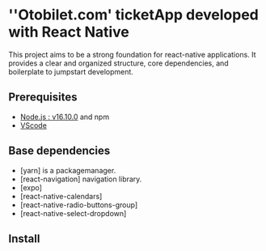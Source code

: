 # ''Otobilet.com' ticketApp developed with React Native

This project aims to be a strong foundation for react-native applications. It provides a clear and organized structure, core dependencies, and boilerplate to jumpstart development.

## Prerequisites

- [Node.js : v16.10.0](https://nodejs.org) and npm
- [VScode](https://code.visualstudio.com/)

## Base dependencies

- [yarn] is a packagemanager.
- [react-navigation] navigation library.
- [expo]
- [react-native-calendars]
- [react-native-radio-buttons-group]
- [react-native-select-dropdown]

## Install
